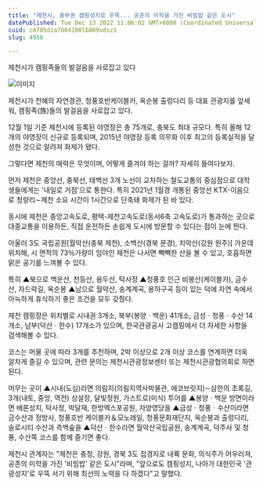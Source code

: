 ```yaml
---
title: "제천시, 중부권 캠핑성지로 우뚝... 공존의 미학을 가진 비빔밥 같은 도시"
datePublished: Tue Dec 13 2022 11:06:02 GMT+0000 (Coordinated Universal Time)
cuid: cm705dia7004108lb889vdsz1
slug: 4956

---
```



제천시가 캠핑족들의 발걸음을 사로잡고 있다

![이미지](https://cdn.hashnode.com/res/hashnode/image/upload/v1739258113488/78d7005c-5b4e-4c16-b8e9-cec25d4d87a6.jpeg)

제천시가 천혜의 자연경관, 청풍호반케이블카, 옥순봉 출렁다리 등 대표 관광지를 앞세워, 캠핑족(族)들의 발걸음을 사로잡고 있다.

12월 1일 기준 제천시에 등록된 야영장은 총 75개로, 충북도 최대 규모다. 특히 올해 12개의 야영장이 신규로 등록되며, 2015년 야영장 등록 의무화 이후 최고의 등록실적을 달성한 것으로 알려져 화제가 됐다.

그렇다면 제천의 매력은 무엇이며, 어떻게 즐겨야 하는 걸까? 자세히 들여다보자.

먼저 제천은 중앙선, 충북선, 태백선 3개 노선이 교차하는 철도교통의 중심점으로 대학생들에게는 '내일로 거점'으로 통한다. 특히 2021년 1월경 개통된 중앙선 KTX-이음으로 청량리∼제천 소요 시간이 1시간으로 단축돼 화제가 된 바 있다.

동시에 제천은 중앙고속도로, 평택-제천고속도로(동서6축 고속도로)가 통과하는 곳으로 대중교통을 이용하든, 직접 운전하든 손쉽게 도시에 방문할 수 있다는 점이 눈에 띈다.

아울러 3도 국립공원[월악산(충북 제천), 소백산(경북 문경), 치악산(강원 원주)[ 가운데 위치해, 시 면적의 73％가량이 임야인 제천은 나서면 빽빽한 산을 볼 수 있고, 호흡하면 맑은 공기를 느껴볼 수 있다.

특히 ▲북으로 백운산, 천등산, 용두산, 탁사정 ▲청풍호 인근 비봉산(케이블카), 금수산, 자드락길, 옥순봉 ▲남으로 월악산, 송계계곡, 용하구곡 등이 있는 덕에 자연 속에서 아늑하게 휴식하기 좋은 조건을 모두 갖췄다.

제천 캠핑장은 위치별로 시내권 3개소, 북부(봉양ㆍ백운) 41개소, 금성ㆍ청풍ㆍ수산 14개소, 남부(덕산ㆍ한수) 17개소가 있으며, 한국관광공사 고캠핑에서 더 자세한 사항을 검색해볼 수 있다.

코스는 머물 곳에 따라 3개를 추천하며, 2박 이상으로 2개 이상 코스를 연계하면 더욱 알차게 즐길 수 있으며, 관련 문의는 제천시관광정보센터 또는 제천시관광협의회로 하면 된다.

머무는 곳이 ▲시내(도심)라면 의림지(의림지역사박물관, 에코브릿지)∼삼한의 초록길, 3개(내토, 중앙, 역전) 상설장, 달빛정원, 가스트로(미식) 투어를 ▲봉양ㆍ백운 방면이라면 배론성지, 탁사정, 박달재, 한방엑스포공원, 자양영당을 ▲금성ㆍ청풍ㆍ수산이라면 금수산과 정방사, 청풍호반 케이블카＆모노레일, 청풍문화재단지, 옥순봉과 출렁다리, 슬로시티 수산과 측백숲을 ▲덕산ㆍ한수라면 월악산국립공원, 송계계곡, 덕주사 및 청풍, 수산쪽 코스를 함께 즐기면 좋다.

제천시 관계자는 "제천은 충청, 강원, 경북 3도 접경지로 내륙 문화, 의식주가 어우러져, 공존의 미학을 가진 '비빔밥' 같은 도시"라며, "앞으로도 캠핑성지, 나아가 대한민국 '관광성지'로 우뚝 서기 위해 최선의 노력을 다 하겠다"고 말했다.